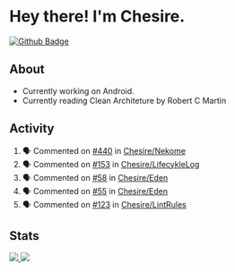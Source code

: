 # Hey there! I'm Chesire.

[![Github Badge](https://img.shields.io/badge/-Github-000?style=flat-square&logo=Github&logoColor=white&link=https://github.com/chesire)](https://github.com/chesire)

## About

<!-- Uses https://github.com/Chesire/natemoo-re -->
* Currently working on Android.
* Currently reading Clean Architeture by Robert C Martin
<!--
* Currently listening to: 
<a href="https://natemoo-re-iirbxe7wf.vercel.app/now-playing?open">
    <img src="https://natemoo-re-iirbxe7wf.vercel.app/now-playing" width="256" height="64" alt="Now Playing">
</a>  
-->

## Activity

<!-- Uses https://github.com/jamesgeorge007/github-activity-readme -->
<!--START_SECTION:activity-->
1. 🗣 Commented on [#440](https://github.com/Chesire/Nekome/issues/440) in [Chesire/Nekome](https://github.com/Chesire/Nekome)
2. 🗣 Commented on [#153](https://github.com/Chesire/LifecykleLog/issues/153) in [Chesire/LifecykleLog](https://github.com/Chesire/LifecykleLog)
3. 🗣 Commented on [#58](https://github.com/Chesire/Eden/issues/58) in [Chesire/Eden](https://github.com/Chesire/Eden)
4. 🗣 Commented on [#55](https://github.com/Chesire/Eden/issues/55) in [Chesire/Eden](https://github.com/Chesire/Eden)
5. 🗣 Commented on [#123](https://github.com/Chesire/LintRules/issues/123) in [Chesire/LintRules](https://github.com/Chesire/LintRules)
<!--END_SECTION:activity-->

## Stats

<a href="https://github-readme-stats.vercel.app/api/top-langs/?username=chesire&theme=tokyonight">
    <img src="https://github-readme-stats.vercel.app/api/top-langs/?username=chesire&layout=compact&theme=tokyonight" >
</a>
<a href="https://github-readme-stats.vercel.app/api?username=chesire&show_icons=true&theme=tokyonight">
    <img src="https://github-readme-stats.vercel.app/api?username=chesire&show_icons=true&theme=tokyonight" >
</a>  
